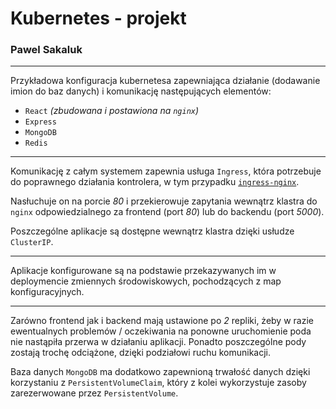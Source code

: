 # Kubernetes - projekt
### Pawel Sakaluk

---

Przykładowa konfiguracja kubernetesa zapewniająca działanie (dodawanie imion do baz danych) i komunikację następujących elementów:
* `React` _(zbudowana i postawiona na `nginx`)_
* `Express`
* `MongoDB`
* `Redis`

---

Komunikację z całym systemem zapewnia usługa `Ingress`, która potrzebuje do poprawnego działania kontrolera, w tym przypadku [`ingress-nginx`](https://kubernetes.github.io/ingress-nginx/deploy/#docker-desktop).

Nasłuchuje on na porcie _80_ i przekierowuje zapytania wewnątrz klastra do `nginx` odpowiedzialnego za frontend (port _80_) lub do backendu (port _5000_).

Poszczególne aplikacje są dostępne wewnątrz klastra dzięki usłudze `ClusterIP`.

---

Aplikacje konfigurowane są na podstawie przekazywanych im w deploymencie zmiennych środowiskowych, pochodzących z map konfiguracyjnych.

---

Zarówno frontend jak i backend mają ustawione po _2_ repliki, żeby w razie ewentualnych problemów / oczekiwania na ponowne uruchomienie poda nie nastąpiła przerwa w działaniu aplikacji. Ponadto poszczególne pody zostają trochę odciążone, dzięki podziałowi ruchu komunikacji.

Baza danych `MongoDB` ma dodatkowo zapewnioną trwałość danych dzięki korzystaniu z `PersistentVolumeClaim`, który z kolei wykorzystuje zasoby zarezerwowane przez `PersistentVolume`.